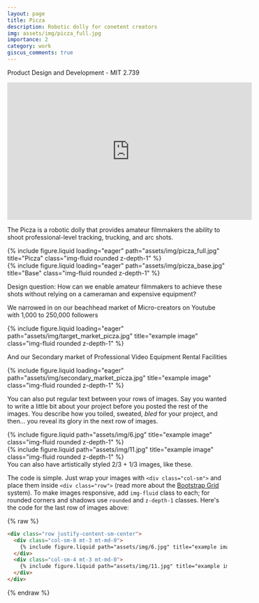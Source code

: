 ```yaml
---
layout: page
title: Picza
description: Robotic dolly for conetent creators
img: assets/img/picza_full.jpg
importance: 2
category: work
giscus_comments: true
---
```


Product Design and Development - MIT 2.739

<div class="row justify-content-center">
    <div class="col-sm-12 mt-3 mt-md-0">
        <!-- YouTube video embed -->
        <iframe width="560" height="315" 
                src="https://www.youtube.com/embed/8OlQn_vJShk" 
                title="Picza Demo" 
                frameborder="0" 
                allow="accelerometer; autoplay; clipboard-write; encrypted-media; gyroscope; picture-in-picture" 
                allowfullscreen>
        </iframe>
    </div>
</div>

The Picza is a robotic dolly that provides amateur filmmakers the ability to shoot professional-level tracking, trucking, and arc shots.
<div class="row">
    <div class="col-sm mt-3 mt-md-0">
        {% include figure.liquid loading="eager" path="assets/img/picza_full.jpg" title="Picza" class="img-fluid rounded z-depth-1" %}
    </div>
    <div class="col-sm mt-3 mt-md-0">
        {% include figure.liquid loading="eager" path="assets/img/picza_base.jpg" title="Base" class="img-fluid rounded z-depth-1" %}
    </div>
</div>

Design question: How can we enable amateur filmmakers to achieve these shots without relying on a cameraman and expensive equipment?

We narrowed in on our beachhead market of Micro-creators on Youtube with 1,000 to 250,000 followers
<div class="row">
    <div class="col-sm mt-3 mt-md-0">
        {% include figure.liquid loading="eager" path="assets/img/target_market_picza.jpg" title="example image" class="img-fluid rounded z-depth-1" %}
    </div>
</div>

And our Secondary market of Professional Video Equipment Rental Facilities
<div class="row">
    <div class="col-sm mt-3 mt-md-0">
        {% include figure.liquid loading="eager" path="assets/img/secondary_market_picza.jpg" title="example image" class="img-fluid rounded z-depth-1" %}
    </div>
</div>


You can also put regular text between your rows of images.
Say you wanted to write a little bit about your project before you posted the rest of the images.
You describe how you toiled, sweated, _bled_ for your project, and then... you reveal its glory in the next row of images.

<div class="row justify-content-sm-center">
    <div class="col-sm-8 mt-3 mt-md-0">
        {% include figure.liquid path="assets/img/6.jpg" title="example image" class="img-fluid rounded z-depth-1" %}
    </div>
    <div class="col-sm-4 mt-3 mt-md-0">
        {% include figure.liquid path="assets/img/11.jpg" title="example image" class="img-fluid rounded z-depth-1" %}
    </div>
</div>
<div class="caption">
    You can also have artistically styled 2/3 + 1/3 images, like these.
</div>

The code is simple.
Just wrap your images with `<div class="col-sm">` and place them inside `<div class="row">` (read more about the <a href="https://getbootstrap.com/docs/4.4/layout/grid/">Bootstrap Grid</a> system).
To make images responsive, add `img-fluid` class to each; for rounded corners and shadows use `rounded` and `z-depth-1` classes.
Here's the code for the last row of images above:

{% raw %}

```html
<div class="row justify-content-sm-center">
  <div class="col-sm-8 mt-3 mt-md-0">
    {% include figure.liquid path="assets/img/6.jpg" title="example image" class="img-fluid rounded z-depth-1" %}
  </div>
  <div class="col-sm-4 mt-3 mt-md-0">
    {% include figure.liquid path="assets/img/11.jpg" title="example image" class="img-fluid rounded z-depth-1" %}
  </div>
</div>
```

{% endraw %}
